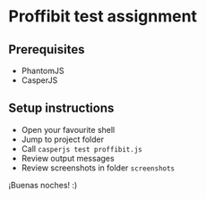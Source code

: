 # Proffibit test assignment

## Prerequisites

 * PhantomJS
 * CasperJS

## Setup instructions
 * Open your favourite shell
 * Jump to project folder
 * Call `casperjs test proffibit.js`
 * Review output messages
 * Review screenshots in folder `screenshots`
 
 ¡Buenas noches! :)
